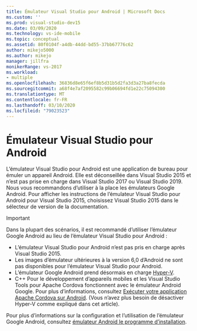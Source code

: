 ```yaml
---
title: Émulateur Visual Studio pour Android | Microsoft Docs
ms.custom: ''
ms.prod: visual-studio-dev15
ms.date: 03/09/2020
ms.technology: vs-ide-mobile
ms.topic: conceptual
ms.assetid: 80f0104f-a4db-44dd-bd55-37bb67776c62
author: mikejo5000
ms.author: mikejo
manager: jillfra
monikerRange: vs-2017
ms.workload:
- multiple
ms.openlocfilehash: 36836d8e65f6ef8b5d31b5d2fa3d3a27ba8fecda
ms.sourcegitcommit: a68f4e7af2095582c99b06694fd1e22c75094300
ms.translationtype: MT
ms.contentlocale: fr-FR
ms.lasthandoff: 03/10/2020
ms.locfileid: "79023523"
---
```

# <a name="visual-studio-emulator-for-android"></a>Émulateur Visual Studio pour Android

L’émulateur Visual Studio pour Android est une application de bureau pour émuler un appareil Android. Elle est déconseillée dans Visual Studio 2015 et n’est pas prise en charge dans Visual Studio 2017 ou Visual Studio 2019. Nous vous recommandons d’utiliser à la place les émulateurs Google Android. Pour afficher les instructions de l’émulateur Visual Studio pour Android pour Visual Studio 2015, choisissez Visual Studio 2015 dans le sélecteur de version de la documentation.

> [!IMPORTANT]
> Dans la plupart des scénarios, il est recommandé d’utiliser l’émulateur Google Android au lieu de l’émulateur Visual Studio pour Android :
> - L’émulateur Visual Studio pour Android n’est pas pris en charge après Visual Studio 2015.
> - Les images d’émulateur ultérieures à la version 6,0 d’Android ne sont pas disponibles pour l’émulateur Visual Studio pour Android.
> - L’émulateur Google Android prend désormais en charge [Hyper-V](/xamarin/android/get-started/installation/android-emulator/hardware-acceleration#accelerating-with-hyper-v).
> - C++ Pour le développement d’appareils mobiles et les Visual Studio Tools pour Apache Cordova fonctionnent avec le émulateur Android Google. Pour plus d’informations, consultez [Exécuter votre application Apache Cordova sur Android](/visualstudio/cross-platform/tools-for-cordova/run-your-app/run-app-android#google-android-emulator). (Vous n’avez plus besoin de désactiver Hyper-V comme expliqué dans cet article).
>
> Pour plus d’informations sur la configuration et l’utilisation de l’émulateur Google Android, consultez [émulateur Android le programme d’installation](/xamarin/android/get-started/installation/android-emulator/).
